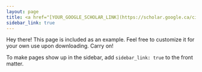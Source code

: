 ```yaml
---
layout: page
title: <a href="[YOUR_GOOGLE_SCHOLAR_LINK](https://scholar.google.ca/citations?user=wrVRNCkAAAAJ&hl=en)">Google Scholar</a>
sidebar_link: true
---
```


<p class="message">
  Hey there! This page is included as an example. Feel free to customize it
  for your own use upon downloading. Carry on!
</p>

To make pages show up in the sidebar, add `sidebar_link: true` to the front
matter.
